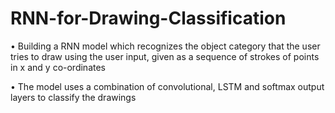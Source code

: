 # RNN-for-Drawing-Classification

• Building a RNN model which recognizes the object category that the user tries to draw using the user input, given as a sequence of strokes of points in x and y co-ordinates 

• The model uses a combination of convolutional, LSTM and softmax output layers to classify the drawings
